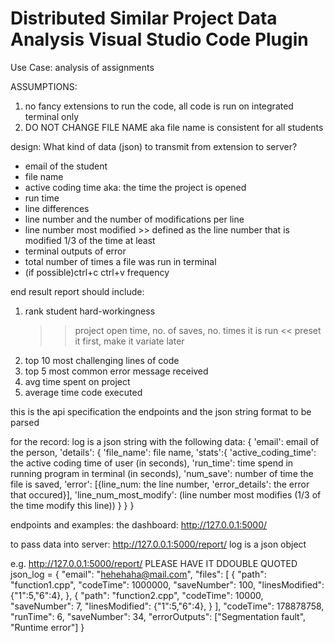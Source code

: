 # Distributed Similar Project Data Analysis Visual Studio Code Plugin


Use Case:
analysis of assignments

ASSUMPTIONS:
1. no fancy extensions to run the code, all code is run on integrated terminal only
2. DO NOT CHANGE FILE NAME aka file name is consistent for all students 

design:
What kind of data (json) to transmit from extension to server?
* email of the student
* file name
* active coding time aka: the time the project is opened
* run time
* line differences
* line number and the number of modifications per line
* line number most modified >> defined as the line number that is modified 1/3 of the time at least
* terminal outputs of error
* total number of times a file was run in terminal
* (if possible)ctrl+c ctrl+v frequency

end result report should include:
1. rank student hard-workingness 
	>> project open time, no. of saves, no. times it is run << preset it first, make it variate later
2. top 10 most challenging lines of code
3. top 5 most common error message received
4. avg time spent on project
5. average time code executed



this is the api specification
the endpoints and the json string format to be parsed

for the record:
log is a json string with the following data:
{
    'email': email of the person,
    'details': {
        'file_name': file name,
        'stats':{
            'active_coding_time': the active coding time of user (in seconds),
            'run_time': time spend in running program in terminal (in seconds),
            'num_save': number of time the file is saved,
            'error': [{line_num: the line number, 'error_details': the error that occured}],
            'line_num_most_modify': (line number most modifies (1/3 of the time modify this line))
        }
    }
}

endpoints and examples:
the dashboard:
http://127.0.0.1:5000/

to pass data into server:
http://127.0.0.1:5000/report/
log is a json object

e.g. http://127.0.0.1:5000/report/
PLEASE HAVE IT DDOUBLE QUOTED
json_log = {
    "email": "hehehaha@mail.com",
    "files": [
        {
            "path": "function1.cpp",
            "codeTime": 1000000,
            "saveNumber": 100,
            "linesModified": {"1":5,"6":4},
        },
        {
            "path": "function2.cpp",
            "codeTime": 10000,
            "saveNumber": 7,
            "linesModified": {"1":5,"6":4},
        }
    ],
    "codeTime": 178878758,
    "runTime": 6,
    "saveNumber": 34,
    "errorOutputs": ["Segmentation fault", "Runtime error"]
}

